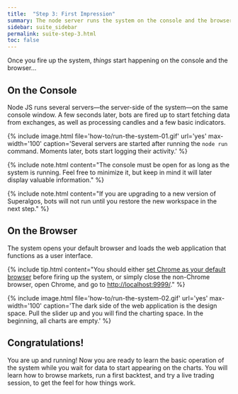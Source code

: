 ```yaml
---
title:  "Step 3: First Impression"
summary: The node server runs the system on the console and the browser runs the web application functioning as a user interface.
sidebar: suite_sidebar
permalink: suite-step-3.html
toc: false
---
```


Once you fire up the system, *things* start happening on the console and the browser...

## On the Console

Node JS runs several servers&mdash;the server-side of the system&mdash;on the same console window. A few seconds later, bots are fired up to start fetching data from exchanges, as well as processing candles and a few basic indicators.

{% include image.html file='how-to/run-the-system-01.gif' url='yes' max-width='100' caption='Several servers are started after running the ```node run``` command. Moments later, bots start logging their activity.' %}

{% include note.html content="The console must be open for as long as the system is running. Feel free to minimize it, but keep in mind it will later display valuable information." %}

{% include note.html content="If you are upgrading to a new version of Superalgos, bots will not run until you restore the new workspace in the next step." %}

## On the Browser

The system opens your default browser and loads the web application that functions as a user interface. 

{% include tip.html content="You should either <a href='https://support.google.com/chrome/answer/95417?co=GENIE.Platform%3DDesktop&hl=en' rel='nofollow' rel='noopener' target='_blank'>set Chrome as your default browser</a> before firing up the system, or simply close the non-Chrome browser, open Chrome, and go to <a href='http://localhost:9999/' rel='nofollow' rel='noopener' target='_blank'>http://localhost:9999/</a>." %}

{% include image.html file='how-to/run-the-system-02.gif' url='yes' max-width='100' caption='The dark side of the web application is the design space. Pull the slider up and you will find the charting space. In the beginning, all charts are empty.' %}

## Congratulations! 

You are up and running! Now you are ready to learn the basic operation of the system while you wait for data to start appearing on the charts. You will learn how to browse markets, run a first backtest, and try a live trading session, to get the feel for how things work.
